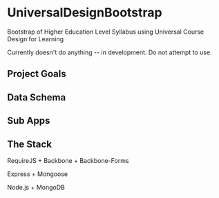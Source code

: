 UniversalDesignBootstrap
========================

Bootstrap of Higher Education Level Syllabus using Universal Course Design for Learning

Currently doesn't do anything -- in development. Do not attempt to use.

## Project Goals

## Data Schema

## Sub Apps

## The Stack
RequireJS + Backbone + Backbone-Forms

Express + Mongoose

Node.js + MongoDB